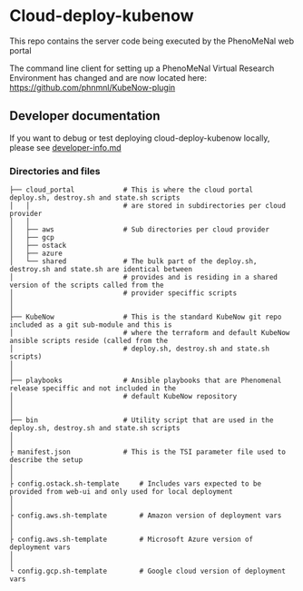 # Cloud-deploy-kubenow

This repo contains the server code being executed by the PhenoMeNal web portal

The command line client for setting up a PhenoMeNal Virtual Research Environment has changed and are now located here: https://github.com/phnmnl/KubeNow-plugin 

## Developer documentation

If you want to debug or test deploying cloud-deploy-kubenow locally, please see [developer-info.md](developer-info.md)

### Directories and files

    ├── cloud_portal            # This is where the cloud portal deploy.sh, destroy.sh and state.sh scripts
    │   │                       # are stored in subdirectories per cloud provider
    │   │
    │   ├── aws                 # Sub directories per cloud provider
    │   ├── gcp
    │   ├── ostack
    │   ├── azure
    │   └── shared              # The bulk part of the deploy.sh, destroy.sh and state.sh are identical between
    │                           # provides and is residing in a shared version of the scripts called from the
    │                           # provider speciffic scripts
    │
    │
    ├── KubeNow                 # This is the standard KubeNow git repo included as a git sub-module and this is
    │                           # where the terraform and default KubeNow ansible scripts reside (called from the
    │                           # deploy.sh, destroy.sh and state.sh scripts)
    │
    │
    ├── playbooks               # Ansible playbooks that are Phenomenal release speciffic and not included in the
    │                           # default KubeNow repository
    │
    │
    ├── bin                     # Utility script that are used in the deploy.sh, destroy.sh and state.sh scripts
    │
    │
    ├ manifest.json             # This is the TSI parameter file used to describe the setup
    │
    │
    ├ config.ostack.sh-template     # Includes vars expected to be provided from web-ui and only used for local deployment
    │
    │
    ├ config.aws.sh-template        # Amazon version of deployment vars
    │
    │   
    ├ config.aws.sh-template        # Microsoft Azure version of deployment vars
    │
    │
    └ config.gcp.sh-template        # Google cloud version of deployment vars
